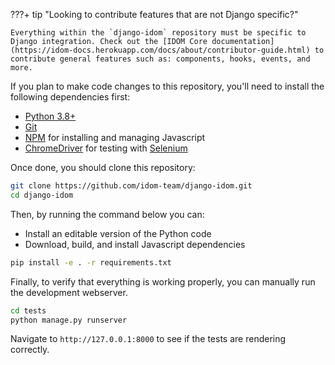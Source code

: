 ???+ tip "Looking to contribute features that are not Django specific?"

    Everything within the `django-idom` repository must be specific to Django integration. Check out the [IDOM Core documentation](https://idom-docs.herokuapp.com/docs/about/contributor-guide.html) to contribute general features such as: components, hooks, events, and more.

If you plan to make code changes to this repository, you'll need to install the following dependencies first:

-   [Python 3.8+](https://www.python.org/downloads/)
-   [Git](https://git-scm.com/downloads)
-   [NPM](https://docs.npmjs.com/try-the-latest-stable-version-of-npm) for installing and managing Javascript
-   [ChromeDriver](https://chromedriver.chromium.org/downloads) for testing with [Selenium](https://www.seleniumhq.org/)

Once done, you should clone this repository:

```bash
git clone https://github.com/idom-team/django-idom.git
cd django-idom
```

Then, by running the command below you can:

-   Install an editable version of the Python code
-   Download, build, and install Javascript dependencies

```bash
pip install -e . -r requirements.txt
```

Finally, to verify that everything is working properly, you can manually run the development webserver.

```bash
cd tests
python manage.py runserver
```

Navigate to `http://127.0.0.1:8000` to see if the tests are rendering correctly.

